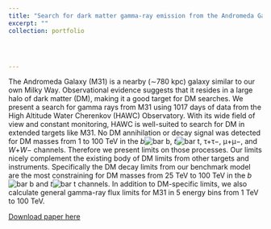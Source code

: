 ```yaml
---
title: "Search for dark matter gamma-ray emission from the Andromeda Galaxy with the High-Altitude Water Cherenkov Observatory"
excerpt: ""
collection: portfolio




---
```


The Andromeda Galaxy (M31) is a nearby (∼780 kpc) galaxy similar to our own Milky Way. Observational evidence suggests that it resides in a large halo of dark matter (DM), making it a good target for DM searches. We present a search for gamma rays from M31 using 1017 days of data from the High Altitude Water Cherenkov (HAWC) Observatory. With its wide field of view and constant monitoring, HAWC is well-suited to search for DM in extended targets like M31. No DM annihilation or decay signal was detected for DM masses from 1 to 100 TeV in the *b*![bar b](https://cdn.images.iop.org/Entities/barb.gif), *t*![bar t](https://cdn.images.iop.org/Entities/bart.gif), τ+τ−, μ+μ−, and *W*+*W*− channels. Therefore we present limits on those processes. Our limits nicely complement the existing body of DM limits from other targets and instruments. Specifically the DM decay limits from our benchmark model are the most constraining for DM masses from 25 TeV to 100 TeV in the *b*![bar b](https://cdn.images.iop.org/Entities/barb.gif) and *t*![bar t](https://cdn.images.iop.org/Entities/bart.gif) channels. In addition to DM-specific limits, we also calculate general gamma-ray flux limits for M31 in 5 energy bins from 1 TeV to 100 TeV.

[Download paper here](https://iopscience.iop.org/article/10.1088/1475-7516/2018/06/043/meta)

